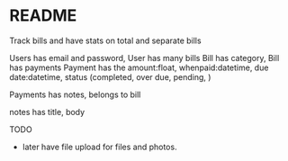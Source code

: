 # README

Track bills and have stats on total and separate bills


Users has email and password,
User has many bills
  Bill has category, 
  Bill has payments
  Payment has the amount:float, whenpaid:datetime, due date:datetime, status (completed, over due, pending, )

  Payments has notes, belongs to bill

  notes has title, body


TODO 
 - later have file upload for files and photos.
 

